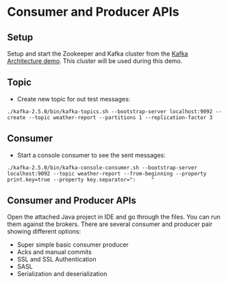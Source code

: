 # Consumer and Producer APIs

## Setup

Setup and start the Zookeeper and Kafka cluster from the [Kafka Architecture demo](../kafka-architecture/).
This cluster will be used during this demo. 

## Topic

* Create new topic for out test messages:

```
./kafka-2.5.0/bin/kafka-topics.sh --bootstrap-server localhost:9092 --create --topic weather-report --partitions 1 --replication-factor 3
```

## Consumer

* Start a console consumer to see the sent messages:

```
./kafka-2.5.0/bin/kafka-console-consumer.sh --bootstrap-server localhost:9092 --topic weather-report --from-beginning --property print.key=true --property key.separator=":     "
```

## Consumer and Producer APIs

Open the attached Java project in IDE and go through the files.
You can run them against the brokers.
There are several consumer and producer pair showing different options:

* Super simple basic consumer producer
* Acks and manual commits
* SSL and SSL Authentication
* SASL
* Serialization and deserialization
